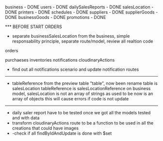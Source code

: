 business - DONE
users - DONE
dailySalesReports - DONE
salesLocation - DONE
printers - DONE
schedules - DONE
suppliers - DONE
supplierGoods - DONE
businessGoods - DONE
promotions - DONE

*** BEFORE START ORDERS
- separate businessSalesLocation from the business, simple responsability principle, separate route/model, review all realtion code
  
orders

purchaeses
inventories
notifications
cloudinaryActions

- find out all notifications scenario and update notification routes

*****************************************************************************
- tableReference from the preview table "table", now been rename
table is salesLocation
tableReference is salesLocationReference
on business model, salesLocation is not an array of strings as used to be
now is an array of objects
this will cause errors if code is not update
*****************************************************************************

- daily saler report have to be tested once we got all the models tested and with data
- transform cloudinaryActions route to be a function to be used in all the creations that could have images
- -check if all findByIdAndUpdate is done with $set